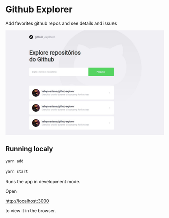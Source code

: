 # Github Explorer

Add favorites github repos and see details and issues

![readme_assets/Github_Explorer.png](readme_assets/Github_Explorer.png)

## Running localy

```bash
yarn add

yarn start
```

Runs the app in development mode.

Open

[http://localhost:3000](http://localhost:3000/)

to view it in the browser.
